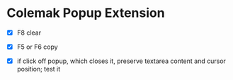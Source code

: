 # Colemak Popup Extension

- [X] F8 clear

- [X] F5 or F6 copy
- [X] if click off popup, which closes it, preserve textarea content and cursor position; test it
